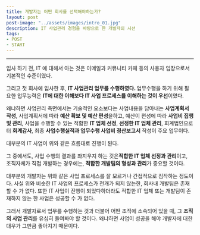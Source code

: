 ```yaml
---
title: 개발자는 어떤 회사를 선택해야하는가?
layout: post
post-image: "../assets/images/intro_01.jpg"
description: IT 사업관리 경험을 바탕으로 한 개발자의 시선
tags:
- POST
- START
---
```

---

입사 하기 전, IT 에 대해서 아는 것은 이메일과 커뮤니티 카페 등의 사용자 입장으로서 기본적인 수준이였다.

그리고 첫 회사에 입사한 후, <strong>IT 사업관리 업무를 수행하였다. </strong>업무수행을 하기 위해 필요한 업무능력은 <strong>IT에 대한 이해보다 IT 사업 프로세스를 이해하는 것이 우선</strong>이였다.

왜냐하면 사업관리 측면에서는 기술적인 요소보다는 사업내용을 담아내는 <strong>사업계획서 작성</strong>, 사업계획서에 따라 <strong>예산 확보 및 예산 편성</strong>을하고, 예산이 편성에 따라 <strong>사업비 집행 및  관리</strong>, 사업을 수행할 수 있는 적합한 <strong>IT 업체 선정</strong>, <strong>선정한 IT 업체 관리</strong>, 회계법인으로터 <strong>회계감사</strong>, 최종 <strong>사업수행실적과 업무수행 사업비 정산보고서</strong> 작성이 주요 업무이다.

대부분의 IT 사업이 위와 같은 흐름대로 진행이 된다.

그 중에서도, 사업 수행의 결과를 좌지우지 하는 것은<strong>적합한 IT 업체 선정과 관리</strong>이고, 조직자체가 직접 개발하는 경우에는, <strong>적합한 개발팀의 형성과 관리</strong>가 중요할 것이다.

대부분의 개발자는 위와 같은 사업 프로세스를 잘 모르거나 간접적으로 짐작하는 정도이다. 사실 위와 비슷한 IT 사업의 프로세스가 전개가 되지 않는한, 회사내 개발팀은 존재할 수 가 없다. 또한 IT 사업이 진행이 되었다하더라도 적합한 IT 업체 또는 개발팀이 존재하지 않는 한 사업은 성공할 수 가 없다.

그래서 개발자로서 업무를 수행하는 것과 더불어 어떤 조직에 소속되어 있을 때, 그 <strong>조직의 사업 관리</strong>를 유심히 들여봐야 할 것이다. 왜냐하면 사업이 성공을 해야 개발자에 대한 대우가 그만큼 좋아지기 때문이다. 
